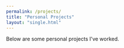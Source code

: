 ```yaml
---
permalink: /projects/
title: "Personal Projects"
layout: "single.html"
---
```


Below are some personal projects I've worked.


